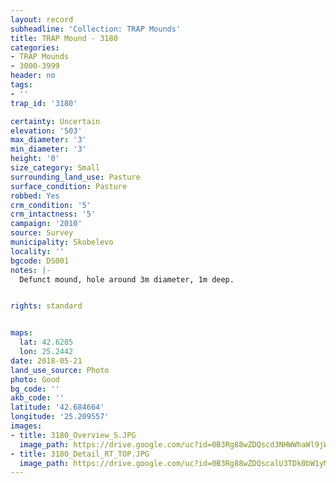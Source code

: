 ```yaml
---
layout: record
subheadline: 'Collection: TRAP Mounds'
title: TRAP Mound - 3180
categories:
- TRAP Mounds
- 3000-3999
header: no
tags:
- ''
trap_id: '3180'

certainty: Uncertain
elevation: '503'
max_diameter: '3'
min_diameter: '3'
height: '0'
size_category: Small
surrounding_land_use: Pasture
surface_condition: Pasture
robbed: Yes
crm_condition: '5'
crm_intactness: '5'
campaign: '2010'
source: Survey
municipality: Skobelevo
locality: ''
bgcode: DS001
notes: |-
  Defunct mound, hole around 3m diameter, 1m deep.


rights: standard


maps:
  lat: 42.6285
  lon: 25.2442
date: 2018-05-21
land_use_source: Photo
photo: Good
bg_code: ''
akb_code: ''
latitude: '42.684664'
longitude: '25.209557'
images:
- title: 3180_Overview_S.JPG
  image_path: https://drive.google.com/uc?id=0B3Rg88wZDQscd3NHWWhaWl9jWVE
- title: 3180_Detail_RT_TOP.JPG
  image_path: https://drive.google.com/uc?id=0B3Rg88wZDQscalU3TDk0bW1yMVk
---
```

